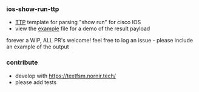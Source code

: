### ios-show-run-ttp
- [TTP](https://github.com/dmulyalin/ttp) template for parsing "show run" for cisco IOS
- view the [example](/example-result.json) file for a demo of the result payload

forever a WIP, ALL PR's welcome!
feel free to log an issue - please include an example of the output

### contribute
- develop with https://textfsm.nornir.tech/
- please add tests
